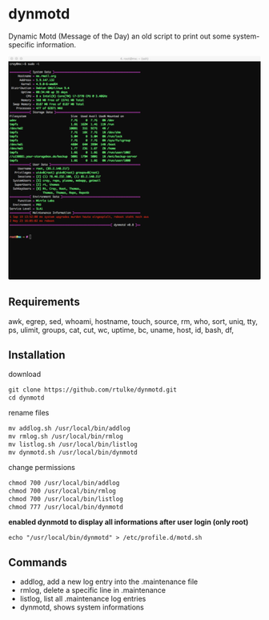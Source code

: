 # dynmotd
Dynamic Motd (Message of the Day) an old script to print out some system-specific information.


![Example](/data/dynmotd.png)


Requirements
------------

awk, egrep, sed, whoami, hostname, touch, source, rm, who, sort, uniq, tty, ps, ulimit, groups, cat, cut, wc, uptime, bc, uname, host, id, bash, df, 

Installation
------------

download

~~~
git clone https://github.com/rtulke/dynmotd.git
cd dynmotd
~~~

rename files

~~~~
mv addlog.sh /usr/local/bin/addlog
mv rmlog.sh /usr/local/bin/rmlog
mv listlog.sh /usr/local/bin/listlog
mv dynmotd.sh /usr/local/bin/dynmotd
~~~~

change permissions

~~~~
chmod 700 /usr/local/bin/addlog
chmod 700 /usr/local/bin/rmlog
chmod 700 /usr/local/bin/listlog
chmod 777 /usr/local/bin/dynmotd
~~~~

**enabled dynmotd to display all informations after user login (only root)**

~~~
echo "/usr/local/bin/dynmotd" > /etc/profile.d/motd.sh
~~~

Commands 
--------
* addlog, add a new log entry into the .maintenance file
* rmlog, delete a specific line in .maintenance 
* listlog, list all .maintenance log entries
* dynmotd, shows system informations

